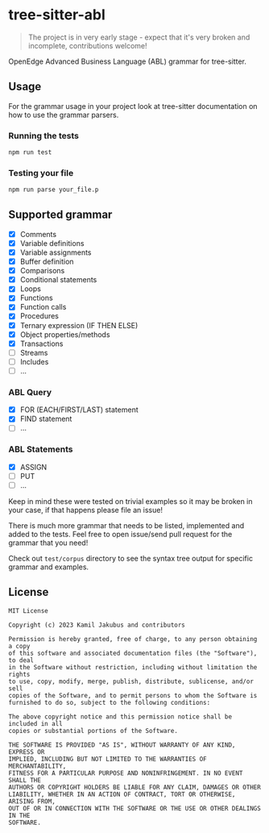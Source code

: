 # tree-sitter-abl

> The project is in very early stage - expect that it's very broken and incomplete, contributions welcome!

OpenEdge Advanced Business Language (ABL) grammar for tree-sitter.

## Usage

For the grammar usage in your project look at tree-sitter documentation on how to use the grammar parsers.

### Running the tests

```bash
npm run test
```

### Testing your file

```bash
npm run parse your_file.p
```

## Supported grammar

- [X] Comments
- [X] Variable definitions
- [X] Variable assignments
- [X] Buffer definition
- [X] Comparisons
- [X] Conditional statements
- [X] Loops
- [X] Functions
- [X] Function calls
- [X] Procedures
- [X] Ternary expression (IF THEN ELSE)
- [X] Object properties/methods
- [X] Transactions
- [ ] Streams
- [ ] Includes
- [ ] ...

### ABL Query
- [X] FOR (EACH/FIRST/LAST) statement
- [X] FIND statement
- [ ] ...

### ABL Statements
- [X] ASSIGN
- [ ] PUT
- [ ] ...
  
Keep in mind these were tested on trivial examples so it may be broken in your case, if that happens please file an issue!

There is much more grammar that needs to be listed, implemented and added to the tests. Feel free to open issue/send pull request for the grammar that you need!

Check out `test/corpus` directory to see the syntax tree output for specific grammar and examples.

## License

```LICENSE
MIT License

Copyright (c) 2023 Kamil Jakubus and contributors

Permission is hereby granted, free of charge, to any person obtaining a copy
of this software and associated documentation files (the "Software"), to deal
in the Software without restriction, including without limitation the rights
to use, copy, modify, merge, publish, distribute, sublicense, and/or sell
copies of the Software, and to permit persons to whom the Software is
furnished to do so, subject to the following conditions:

The above copyright notice and this permission notice shall be included in all
copies or substantial portions of the Software.

THE SOFTWARE IS PROVIDED "AS IS", WITHOUT WARRANTY OF ANY KIND, EXPRESS OR
IMPLIED, INCLUDING BUT NOT LIMITED TO THE WARRANTIES OF MERCHANTABILITY,
FITNESS FOR A PARTICULAR PURPOSE AND NONINFRINGEMENT. IN NO EVENT SHALL THE
AUTHORS OR COPYRIGHT HOLDERS BE LIABLE FOR ANY CLAIM, DAMAGES OR OTHER
LIABILITY, WHETHER IN AN ACTION OF CONTRACT, TORT OR OTHERWISE, ARISING FROM,
OUT OF OR IN CONNECTION WITH THE SOFTWARE OR THE USE OR OTHER DEALINGS IN THE
SOFTWARE.
```